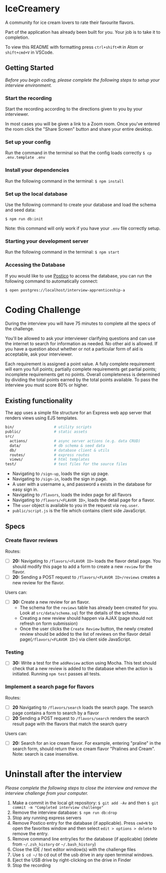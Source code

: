 # IceCreamery

A community for ice cream lovers to rate their favourite flavors.

Part of the application has already been built for you. Your job is to take it to completion.

To view this README with formatting press `ctrl+shift+M` in Atom or `shift+cmd+V` in VSCode.

## Getting Started

_Before you begin coding, please complete the following steps to setup your interview environment._

### Start the recording

Start the recording according to the directions given to you by your interviewer.

In most cases you will be given a link to a Zoom room. Once you've entered the room click the "Share Screen" button and share your entire desktop.

### Set up your config

Run the command in the terminal so that the config loads correctly
`$ cp .env.template .env`

### Install your dependencies

Run the following command in the terminal:
`$ npm install`

### Set up the local database

Use the following command to create your database and load the schema and seed data:

`$ npm run db:init`

Note: this command will only work if you have your `.env` file correctly setup.

### Starting your development server

Run the following command in the terminal:
`$ npm start`

### Accessing the Database

If you would like to use [Postico](https://eggerapps.at/postico) to access the database, you can run the following command to automatically connect:

`$ open postgres://localhost/interview-apprenticeship-a`

# Coding Challenge

During the interview you will have 75 minutes to complete all the specs of the challenge.

You'll be allowed to ask your interviewer clarifying questions and can use the internet to search for information as needed. No other aid is allowed. If you have a question about whether or not a particular form of aid is acceptable, ask your interviewer.

Each requirement is assigned a point value. A fully complete requirement will earn you full points; partially complete requirements get partial points; incomplete requirements get no points. Overall completeness is determined by dividing the total points earned by the total points available. To pass the interview you must score 80% or higher.

## Existing functionality

The app uses a simple file structure for an Express web app server that renders views using EJS templates.

```sh
bin/                  # utility scripts
public/               # static assets
src/
  actions/            # async server actions (e.g. data CRUD)
  data/               # db schema & seed data
  db/                 # database client & utils
  routes/             # express routes
  views/              # html templates
test/                 # test files for the source files
```

- Navigating to `/sign-up`, loads the sign up page.
- Navigating to `/sign-in`, loads the sign in page.
- A user with a username `a`, and password `a` exists in the database for easy sign in.
- Navigating to `/flavors`, loads the index page for all flavors
- Navigating to `/flavors/<FLAVOR ID>`, loads the detail page for a flavor.
- The `user` object is available to you in the request via `req.user`.
- `public/script.js` is the file which contains client side JavaScript.

## Specs

### Create flavor reviews

Routes:
- [ ] __20:__ Navigating to `/flavors/<FLAVOR ID>` loads the flavor detail page. You should modify this page to add a form to create a new `review` for the flavor.
- [ ] __20:__ Sending a POST request to `/flavors/<FLAVOR ID>/reviews` creates a new review for the flavor.

Users can:
- [ ] __30:__ Create a new review for an flavor.
  - The schema for the `reviews` table has already been created for you. Look at `src/data/schema.sql` for the details of the schema.
  - Creating a new review should happen via AJAX (page should not refresh on form submission)
  - Once the user clicks the `Create Review` button, the newly created review should be added to the list of reviews on the flavor detail page(`/flavors/<FLAVOR ID>`) via client side JavaScript.

### Testing

- [ ] __30:__ Write a test for the `addReview` action using Mocha. This test should check that a new review is added to the database when the action is initiated. Running `npm test` passes all tests.

### Implement a search page for flavors

Routes:
- [ ] __20__ Navigating to `/flavors/search` loads the search page. The search page contains a form to search by a flavor
- [ ] __20__ Sending a POST request to `/flavors/search` renders the search result page with the flavors that match the search query

Users can:
- [ ] __20:__ Search for an ice cream flavor. For example, entering "praline" in the search form, should return the ice cream flavor "Pralines and Cream". Note: search is case insensitive.

# Uninstall after the interview

_Please complete the following steps to close the interview and remove the interview challenge from your computer._

1. Make a commit in the local git repository: `$ git add -Av` and then `$ git commit -m "Completed interview challenge"`
2. Remove the interview database: `$ npm run db:drop`
3. Stop any running express servers
4. Remove Postico entry for the database (if applicable). Press `cmd+N` to open the favorites window and then select `edit > options > delete` to remove the entry.
5. Remove command line entry/ies for the database (if applicable) (delete from `~/.zsh_history` or `~/.bash_history`)
6. Close the IDE / text editor window(s) with the challenge files
7. Use `$ cd ~/` to cd out of the usb drive in any open terminal windows.
8. Eject the USB drive by right-clicking on the drive in Finder
9. Stop the recording
